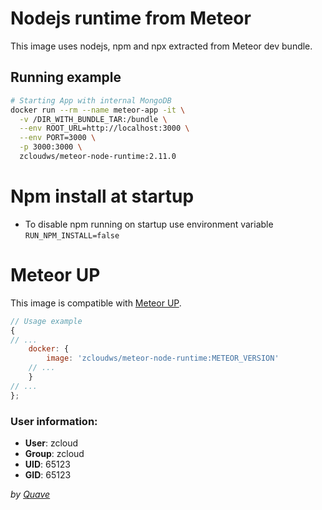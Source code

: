 # Nodejs runtime from Meteor

This image uses nodejs, npm and npx extracted from Meteor dev bundle.

## Running example

```bash
# Starting App with internal MongoDB
docker run --rm --name meteor-app -it \
  -v /DIR_WITH_BUNDLE_TAR:/bundle \
  --env ROOT_URL=http://localhost:3000 \
  --env PORT=3000 \
  -p 3000:3000 \
  zcloudws/meteor-node-runtime:2.11.0
```

# Npm install at startup

- To disable npm running on startup use environment variable `RUN_NPM_INSTALL=false`

# Meteor UP

This image is compatible with [Meteor UP](https://meteor-up.com/).

```javascript
// Usage example
{
// ...
    docker: {
        image: 'zcloudws/meteor-node-runtime:METEOR_VERSION'
    // ...
    }
// ...
};
```

### User information:

- **User**: zcloud
- **Group**: zcloud
- **UID**: 65123
- **GID**: 65123


_by [Quave](https://www.quave.com.br)_
